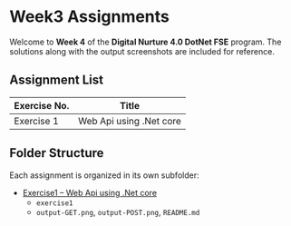 # Week3 Assignments

Welcome to **Week 4** of the **Digital Nurture 4.0 DotNet FSE** program.
The solutions along with the output screenshots are included for reference.

## Assignment List

| Exercise No. | Title                                      |
|--------------|--------------------------------------------|
| Exercise 1   | Web Api using .Net core             |

## Folder Structure

Each assignment is organized in its own subfolder:

* [Exercise1 – Web Api using .Net core](./Mandatory-Exercises/Exercise1)
    * `exercise1` 
    * `output-GET.png`, `output-POST.png`, `README.md`